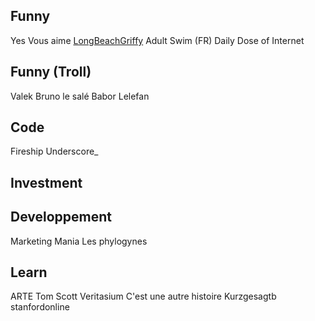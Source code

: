## Funny

Yes Vous aime
[LongBeachGriffy](https://www.youtube.com/c/LongBeachGriffy)
Adult Swim (FR)
Daily Dose of Internet

## Funny (Troll)
Valek
Bruno le salé
Babor Lelefan

## Code
Fireship
Underscore_


## Investment


## Developpement

Marketing Mania
Les phylogynes

## Learn
ARTE
Tom Scott
Veritasium
C'est une autre histoire
Kurzgesagtb
stanfordonline
